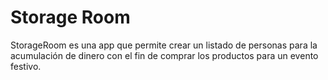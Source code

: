 Storage Room
===========

StorageRoom es una app que permite crear un listado de personas para la acumulación de dinero con el fin de comprar los productos para un evento festivo.


